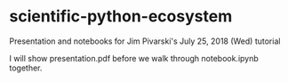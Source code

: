 # scientific-python-ecosystem

Presentation and notebooks for Jim Pivarski's July 25, 2018 (Wed) tutorial

I will show presentation.pdf before we walk through notebook.ipynb together.

